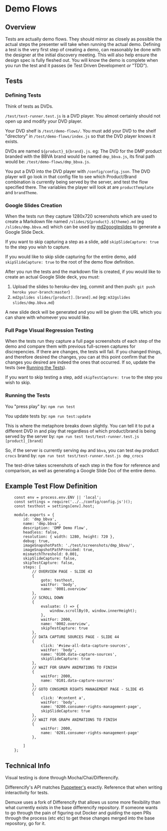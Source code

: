 # Demo Flows

## Overview

Tests are actually demo flows. They should mirror as closely as possible the actual steps the presenter will take when running the actual demo. Defining a test is the very first step of creating a demo, can reasonably be done with the designer at the initial discovery meeting. This will also help ensure the design spec is fully fleshed out. You will know the demo is complete when you run the test and it passes (ie Test Driven Development _or_ "TDD").


## Tests
### Defining Tests

Think of tests as DVDs.

`/test/test-runner.test.js` is a DVD player. You almost certainly should not open up and modify your DVD player.

Your DVD shelf is `/test/demo-flows/`. You must add your DVD to the shelf "directory" in `/test/demo-flows/index.js` so that the DVD player knows it exists.

DVDs are named `${product}_${brand}.js`. eg: The DVD for the DMP product branded with the BBVA brand would be named `dmp_bbva.js`, its final path would be: `/test/demo-flows/dmp_bbva.js`.

You put a DVD into the DVD player with `/config/config.json`. The DVD player will go look in that config file to see which Product/Brand combination is currently being served by the server, and test the flow specified there. The variables the player will look at are `productTemplate` and `brandTheme`.

### Google Slides Creation

When the tests run they capture 1280x720 screenshots which are used to create a Markdown file named `/slides/${product}.${theme}.md` (eg `/slides/dmp.bbva.md`) which can be used by [md2googleslides](https://github.com/gsuitedevs/md2googleslides) to generate a Google Slide Deck. 

If you want to skip capturing a step as a slide, add `skipSlideCapture: true` to the step you wish to capture.

If you would like to skip slide capturing for the entire demo, add `skipSlideCapture: true` to the root of the demo flow definition.

After you run the tests and the markdown file is created, if you would like to create an actual Google Slide deck, you must:

1. Upload the slides to heroku-dev (eg, commit and then push: `git push heroku your-branch:master`)
2. `md2gslides slides/[product].[brand].md` (eg: `m32gslides slides/dmp.bbva.md`)

A new slide deck will be generated and you will be given the URL which you can share with whomever you would like.

### Full Page Visual Regression Testing

When the tests run they capture a full page screenshots of each step of the demo and compare them with previous full-screen captures for discrepencies. If there are changes, the tests will fail. If you changed things, and therefore desired the changes, you can at this point confirm that the changes you desired are indeed the ones that occurred. If so, update the tests (see [Running the Tests](#running-the-tests)).

If you want to skip testing a step, add `skipTestCapture: true` to the step you wish to skip.

### Running the Tests
You "press play" by:
`npm run test`

You update tests by:
`npm run test:update`

This is where the metaphore breaks down slightly. You can tell it to put a different DVD in and play that regardless of which product/brand is being served by the server by:
`npm run test test/test-runner.test.js [product]_[brand]`

So, if the server is currently serving `dmp` and `bbva`, you can test `dmp` product `crocs` brand by:
`npm run test test/test-runner.test.js dmp_crocs`


The test-drive takes screenshots of each step in the flow for reference and comparison, as well as generating a Google Slide Doc of the entire demo.

## Example Test Flow Definition

```
	const env = process.env.ENV || 'local';
	const settings = require('../../config/config.js')();
	const testhost = settings[env].host;

	module.exports = {
		id: 'dmp_bbva',
		name: 'dmp.bbva',
		description: 'DMP Demo Flow',
		headless: false,
		resolution: { width: 1280, height: 720 },
		debug: true,
		imageSnapshotPath: './test/screenshots/dmp_bbva/',
		imageSnapshotPathProvided: true,
		mismatchThreshold: 0.001,
		skipSlideCapture: false,
		skipTestCapture: false,
		steps: [
			// OVERVIEW PAGE - SLIDE 43
			{
				goto: testhost,
				waitFor: 'body',
				name: '0001.overview'
			},
			// SCROLL DOWN
			{
				evaluate: () => {
					window.scrollBy(0, window.innerHeight);
				},
				waitFor: 2000,
				name: '0002.overview',
				skipTestCapture: true
			},
			// DATA CAPTURE SOURCES PAGE - SLIDE 44
			{
				click: '#view-all-data-capture-sources',
				waitFor: 'body',
				name: '0100.data-capture-sources',
				skipSlideCapture: true
			},
			// WAIT FOR GRAPH ANIMATIONS TO FINISH
			{
				waitFor: 2000,
				name: '0101.data-capture-sources'
			},
			// GOTO CONSUMER RIGHTS MANAGEMENT PAGE - SLIDE 45
			{
				click: '#content a',
				waitFor: 'body',
				name: '0200.consumer-rights-management-page',
				skipSlideCapture: true
			},
			// WAIT FOR GRAPH ANIMATIONS TO FINISH
			{
				waitFor: 2000,
				name: '0201.consumer-rights-management-page'
			},

		]
	};
```


## Technical Info

Visual testing is done through Mocha/Chai/Differencify.

Differencify's API matches [Puppeteer's](https://github.com/GoogleChrome/puppeteer/blob/master/docs/api.md) exactly. Reference that when writing interactivity for tests.

Demuxe uses a fork of Differencify that allows us some more flexibility than what currently exists in the base differencify repository. If someone wants to go through the pain of figuring out Docker and guiding the open PRs through the process (etc etc) to get these changes merged into the base repository, go for it.
